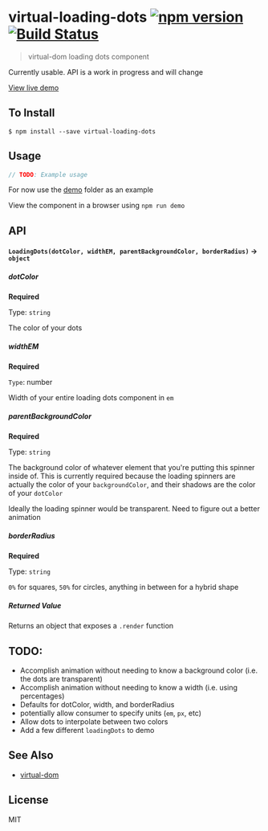 virtual-loading-dots [![npm version](https://badge.fury.io/js/virtual-loading-dots.svg)](http://badge.fury.io/js/virtual-loading-dots) [![Build Status](https://travis-ci.org/chinedufn/virtual-loading-dots.svg?branch=master)](https://travis-ci.org/chinedufn/virtual-loading-dots)
===============

> virtual-dom loading dots component

Currently usable. API is a work in progress and will change

[View live demo](http://chinedufn.github.io/virtual-loading-dots)

## To Install

```
$ npm install --save virtual-loading-dots
```

## Usage

```js
// TODO: Example usage
```

For now use the [demo](/demo) folder as an example

View the component in a browser using `npm run demo`

## API

#### `LoadingDots(dotColor, widthEM, parentBackgroundColor, borderRadius)` -> `object`

##### dotColor

**Required**

Type: `string`

The color of your dots

##### widthEM

**Required**

`Type`: number

Width of your entire loading dots component in `em`

##### parentBackgroundColor

**Required**

Type: `string`

The background color of whatever element that you're putting this spinner inside of.
This is currently required because the loading spinners are actually the color of your
`backgroundColor`, and their shadows are the color of your `dotColor`

Ideally the loading spinner would be transparent. Need to figure out a better animation

##### borderRadius

**Required**

Type: `string`

`0%` for squares, `50%` for circles, anything in between for a hybrid shape

##### Returned Value

Returns an object that exposes a `.render` function

## TODO:

- Accomplish animation without needing to know a background color (i.e. the dots are transparent)
- Accomplish animation without needing to know a width (i.e. using percentages)
- Defaults for dotColor, width, and borderRadius
- potentially allow consumer to specify units (`em`, `px`, etc)
- Allow dots to interpolate between two colors
- Add a few different `loadingDots` to demo

## See Also

- [virtual-dom](https://github.com/Matt-Esch/virtual-dom)

## License

MIT
